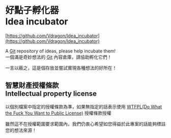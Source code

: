 好點子孵化器<br />Idea incubator
=====
[https://github.com/Vdragon/Idea_incubator](https://github.com/Vdragon/Idea_incubator)

A [Git](http://git-scm.com/) repository of ideas, please help incubate them!  
一個滿是奇妙想法的 [Git](http://git-scm.com/) 內容倉庫，請協助孵化它們！

一言以蔽之，這是個存放並嘗試實現各種想法的好所在！

智慧財產授權條款<br />Intellectual property license
-----
以個別檔案中指定的授權條款為準，如果無指定的話表示使用 [WTFPL(Do What the Fuck You Want to Public License)](http://www.wtfpl.net/) 授權條款授權

雖然這不在授權範圍要求範圍內，我們仍衷心希望如您得益於此專案的話能夠標註您的想法來源！